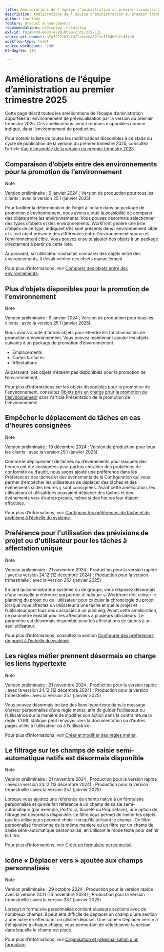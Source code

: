 ```yaml
---
title: Améliorations de l’équipe d’aministration au premier trimestre 2025
description: Améliorations de l’équipe d’aministration au premier trimestre 2025
author: Courtney
feature: Product Announcements
recommendations: noDisplay, noCatalog
exl-id: fa24040d-0403-4799-b690-c3d172797115
source-git-commit: a7a3272cb7bfa22abfee45211e3154b6e21434b8
workflow-type: tm+mt
source-wordcount: '749'
ht-degree: 11%

---
```


# Améliorations de l’équipe d’aministration au premier trimestre 2025

Cette page décrit toutes les améliorations de l’équipe d’aministration apportées à l’environnement de prévisualisation par la version du premier trimestre 2025. Ces améliorations seront rendues disponibles comme indiqué, dans l’environnement de production.

Pour obtenir la liste de toutes les modifications disponibles à ce stade du cycle de publication de la version du premier trimestre 2025, consultez l’article [Vue d’ensemble de la version du premier trimestre 2025](/help/quicksilver/product-announcements/product-releases/25-q1-release-activity/25-q1-release-overview.md).

## Comparaison d’objets entre des environnements pour la promotion de l’environnement

>[!NOTE]
>
>Version préliminaire : 6 janvier 2024 ; Version de production pour tous les clients : avec la version 25.1 (janvier 2025)

Pour faciliter la détermination de l’objet à inclure dans un package de promotion d’environnement, nous avons ajouté la possibilité de comparer des objets entre les environnements. Vous pouvez désormais sélectionner des types d’objets et des environnements. Workfront génère une liste d’objets de ce type, indiquant s’ils sont présents dans l’environnement cible et si cet objet présente des différences entre l’environnement source et l’environnement cible. Vous pouvez ensuite ajouter des objets à un package directement à partir de cette liste.

Auparavant, si l’utilisateur souhaitait comparer des objets entre des environnements, il devait vérifier ces objets manuellement.

Pour plus d’informations, voir [Comparer des objets entre des environnements](/help/quicksilver/administration-and-setup/set-up-workfront/workfront-testing-environments/environment-promotion-compare.md).

## Plus d’objets disponibles pour la promotion de l’environnement

>[!NOTE]
>
>Version préliminaire : 6 janvier 2024 ; Version de production pour tous les clients : avec la version 25.1 (janvier 2025)

Nous avons ajouté d&#39;autres objets pour étendre les fonctionnalités de promotion d&#39;environnement. Vous pouvez maintenant ajouter les objets suivants à un package de promotion d’environnement :

* Emplacements
* Cartes tarifaires
* Affectations

Auparavant, ces objets n’étaient pas disponibles pour la promotion de l’environnement.

Pour plus d&#39;informations sur les objets disponibles pour la promotion de l&#39;environnement, consultez [Objets pris en charge pour la promotion de l&#39;environnement](/help/quicksilver/administration-and-setup/set-up-workfront/workfront-testing-environments/environment-promotion-in-wf.md#supported-objects-for-environment-promotion) dans l&#39;article Présentation de la promotion de l&#39;environnement.

## Empêcher le déplacement de tâches en cas d&#39;heures consignées

>[!NOTE]
>
>Version préliminaire : 19 décembre 2024 ; Version de production pour tous les clients : avec la version 25.1 (janvier 2025)

Comme le déplacement de tâches ou d’événements pour lesquels des heures ont été consignées peut parfois entraîner des problèmes de conformité ou d’audit, nous avons ajouté une préférence dans les Préférences des tâches et des événements de la Configuration qui vous permet d’empêcher les utilisateurs de déplacer des tâches et des événements si des heures y sont consignées. Avant cette amélioration, les utilisateurs et utilisatrices pouvaient déplacer des tâches et des événements vers d’autres projets, même si des heures leur étaient affectées.

Pour plus d’informations, voir [Configurer les préférences de tâche et de problème à l’échelle du système](/help/quicksilver/administration-and-setup/set-up-workfront/configure-system-defaults/set-task-issue-preferences.md).

## Préférence pour l&#39;utilisation des prévisions de projet ou d&#39;utilisateur pour les tâches à affectation unique

>[!NOTE]
>
>Version préliminaire : 21 novembre 2024 ; Production pour la version rapide : avec la version 24.12 (12 décembre 2024) ; Production pour la version trimestrielle : avec la version 25.1 (janvier 2025)

En tant qu’administrateur système ou de groupe, vous disposez désormais d’une nouvelle préférence qui permet d’indiquer si Workfront doit utiliser le planning du projet ou de l’utilisateur pour calculer la chronologie du projet lorsque vous affectez un utilisateur à une tâche et que le projet et l’utilisateur sont tous deux associés à un planning. Avant cette amélioration, ce paramètre existait pour les affectations à plusieurs utilisateurs. Le paramètre est désormais disponible pour les affectations de tâches à un seul utilisateur.

Pour plus d’informations, consultez la section [Configurer des préférences de projet à l’échelle du système](/help/quicksilver/administration-and-setup/set-up-workfront/configure-system-defaults/set-project-preferences.md).

## Les règles métier prennent désormais en charge les liens hypertexte

>[!NOTE]
>
>Version préliminaire : 21 novembre 2024 ; Production pour la version rapide : avec la version 24.12 (12 décembre 2024) ; Production pour la version trimestrielle : avec la version 25.1 (janvier 2025)

Vous pouvez désormais inclure des liens hypertexte dans le message d’erreur personnalisé d’une règle métier, afin de guider l’utilisateur ou l’utilisatrice sur la manière de modifier son action dans la contrainte de la règle. L’URL statique peut renvoyer vers la documentation ou d’autres pages utiles à l’utilisateur ou à l’utilisatrice.

Pour plus d’informations, voir [Créer et modifier des règles métier](/help/quicksilver/administration-and-setup/set-up-workfront/configure-system-defaults/business-rules.md).

## Le filtrage sur les champs de saisie semi-automatique natifs est désormais disponible

>[!NOTE]
>
>Version préliminaire : 21 novembre 2024 ; Production pour la version rapide : avec la version 24.12 (12 décembre 2024) ; Production pour la version trimestrielle : avec la version 25.1 (janvier 2025)

Lorsque vous ajoutez une référence de champ native à un formulaire personnalisé et qu’elle fait référence à un champ de saisie semi-automatique (par exemple, Portfolio, Société ou Propriétaire), une option de filtrage est désormais disponible. Le filtre vous permet de limiter les objets que les utilisateurs peuvent choisir lorsqu’ils utilisent le champ . Ce filtre personnalisé fonctionne de la même manière qu’un filtre sur un champ de saisie semi-automatique personnalisé, en utilisant le mode texte pour définir le filtre.

Pour plus d’informations, voir [Créer un formulaire personnalisé](/help/quicksilver/administration-and-setup/customize-workfront/create-manage-custom-forms/form-designer/design-a-form/design-a-form.md).

## Icône « Déplacer vers » ajoutée aux champs personnalisés

>[!NOTE]
>
>Version préliminaire : 29 octobre 2024 ; Production pour la version rapide : avec la version 24.11 (14 novembre 2024) ; Production pour la version trimestrielle : avec la version 25.1 (janvier 2025)

Lorsqu’un formulaire personnalisé contient plusieurs sections avec de nombreux champs, il peut être difficile de déplacer un champ d’une section à une autre en effectuant un glisser-déposer. Une icône « Déplacer vers » a été ajoutée à chaque champ, vous permettant de sélectionner la section dans laquelle le champ est placé.

Pour plus d’informations, voir [Organisation et prévisualisation d’un formulaire](/help/quicksilver/administration-and-setup/customize-workfront/create-manage-custom-forms/form-designer/design-a-form/organize-a-form.md).

